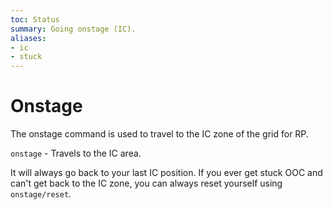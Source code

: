 ```yaml
---
toc: Status
summary: Going onstage (IC).
aliases:
- ic
- stuck
---
```

# Onstage

The onstage command is used to travel to the IC zone of the grid for RP.

`onstage` - Travels to the IC area.

It will always go back to your last IC position.  If you ever get stuck OOC and can't get back to the IC zone, you can always reset yourself using `onstage/reset`.
